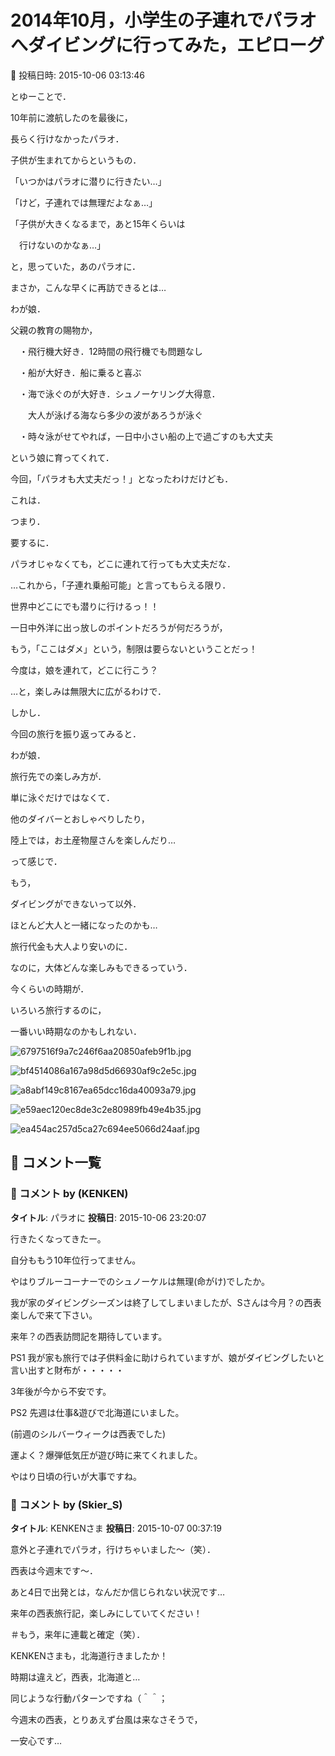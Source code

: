 # 2014年10月，小学生の子連れでパラオへダイビングに行ってみた，エピローグ

📅 投稿日時: 2015-10-06 03:13:46

とゆーことで．





10年前に渡航したのを最後に，


長らく行けなかったパラオ．





子供が生まれてからというもの．


「いつかはパラオに潜りに行きたい…」


「けど，子連れでは無理だよなぁ…」


「子供が大きくなるまで，あと15年くらいは


　行けないのかなぁ…」


と，思っていた，あのパラオに．


まさか，こんな早くに再訪できるとは…





わが娘．


父親の教育の賜物か，


　・飛行機大好き．12時間の飛行機でも問題なし


　・船が大好き．船に乗ると喜ぶ


　・海で泳ぐのが大好き．シュノーケリング大得意．


　　大人が泳げる海なら多少の波があろうが泳ぐ


　・時々泳がせてやれば，一日中小さい船の上で過ごすのも大丈夫


という娘に育ってくれて．


今回，「パラオも大丈夫だっ！」となったわけだけども．





これは．


つまり．


要するに．


パラオじゃなくても，どこに連れて行っても大丈夫だな．


…これから，「子連れ乗船可能」と言ってもらえる限り．


世界中どこにでも潜りに行けるっ！！


一日中外洋に出っ放しのポイントだろうが何だろうが，


もう，「ここはダメ」という，制限は要らないということだっ！





今度は，娘を連れて，どこに行こう？





…と，楽しみは無限大に広がるわけで．





しかし．


今回の旅行を振り返ってみると．


わが娘．


旅行先での楽しみ方が．


単に泳ぐだけではなくて．


他のダイバーとおしゃべりしたり，


陸上では，お土産物屋さんを楽しんだり…


って感じで．


もう，


ダイビングができないって以外．


ほとんど大人と一緒になったのかも…





旅行代金も大人より安いのに．


なのに，大体どんな楽しみもできるっていう．


今くらいの時期が．


いろいろ旅行するのに，


一番いい時期なのかもしれない．







![6797516f9a7c246f6aa20850afeb9f1b.jpg](images/6797516f9a7c246f6aa20850afeb9f1b.jpg)









![bf4514086a167a98d5d66930af9c2e5c.jpg](images/bf4514086a167a98d5d66930af9c2e5c.jpg)









![a8abf149c8167ea65dcc16da40093a79.jpg](images/a8abf149c8167ea65dcc16da40093a79.jpg)









![e59aec120ec8de3c2e80989fb49e4b35.jpg](images/e59aec120ec8de3c2e80989fb49e4b35.jpg)









![ea454ac257d5ca27c694ee5066d24aaf.jpg](images/ea454ac257d5ca27c694ee5066d24aaf.jpg)

## 💬 コメント一覧

### 💬 コメント by (KENKEN)
**タイトル**: パラオに
**投稿日**: 2015-10-06 23:20:07

行きたくなってきたー。

自分ももう10年位行ってません。

やはりブルーコーナーでのシュノーケルは無理(命がけ)でしたか。

我が家のダイビングシーズンは終了してしまいましたが、Sさんは今月？の西表楽しんで来て下さい。

来年？の西表訪問記を期待しています。



PS1 我が家も旅行では子供料金に助けられていますが、娘がダイビングしたいと言い出すと財布が・・・・・

3年後が今から不安です。



PS2 先週は仕事&遊びで北海道にいました。

(前週のシルバーウィークは西表でした)

運よく？爆弾低気圧が遊び時に来てくれました。

やはり日頃の行いが大事ですね。

### 💬 コメント by (Skier_S)
**タイトル**: KENKENさま
**投稿日**: 2015-10-07 00:37:19

意外と子連れでパラオ，行けちゃいました～（笑）．



西表は今週末です～．

あと4日で出発とは，なんだか信じられない状況です…

来年の西表旅行記，楽しみにしていてください！

＃もう，来年に連載と確定（笑）．



KENKENさまも，北海道行きましたか！

時期は違えど，西表，北海道と…

同じような行動パターンですね（＾＾；



今週末の西表，とりあえず台風は来なさそうで，

一安心です…

